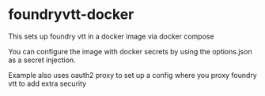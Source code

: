 # foundryvtt-docker

This sets up foundry vtt in a docker image via docker compose

You can configure the image with docker secrets by using the options.json as a secret injection.

Example also uses oauth2 proxy to set up a config where you proxy foundry vtt to add extra security

